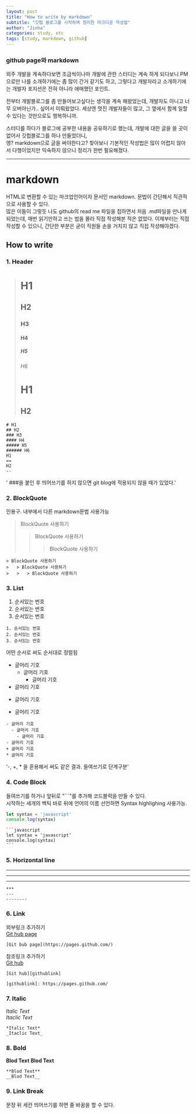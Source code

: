 ```yaml
---
layout: post
title: "How to write by markdown"
subtitle: "깃헙 블로그를 시작하며 정리한 마크다운 작성법"
author: "Jinha"
categories: study, etc
tags: [study, markdown, github]
---
```


### github page와 markdown

외주 개발을 계속하다보면 조금씩이나마 개발에 관한 스터디는 계속 하게 되다보니 PM으로만 나를 소개하기에는 좀 많이 간거 같기도 하고, 그렇다고 개발자라고 소개하기에는 개발자 포지션은 전혀 아니라 애매했던 포인트.   

전부터 개발블로그를 좀 만들어보고싶다는 생각을 계속 해왔었는데, 개발자도 아니고 너무 오버아닌가.. 싶어서 미뤄왔었다.
세상엔 멋진 개발자들이 많고, 그 옆에서 함께 일할 수 있다는 것만으로도 행복하니까.   

스터디를 하다가 블로그에 공부한 내용을 공유하기로 했는데, 개발에 대한 글을 쓸 곳이 없어서 깃헙블로그를 하나 만들었더니,   
엥? markdown으로 글을 써야한다고? 찾아보니 기본적인 작성법은 많이 어렵지 않아서 다행이었지만 익숙하지 않으니 정리가 한번 필요해졌다.

***

# markdown

HTML로 변환할 수 있는 마크업언어이자 문서인 markdown. 문법이 간단해서 직관적으로 사용할 수 있다.   
많은 이들이 그렇듯 나도 github의 read me 파일을 접하면서 처음 .md파일을 만나게 되었는데, 매번 읽기만하고 쓰는 법을 몰라 직접 작성해본 적은 없었다.
이제부터는 직접 작성할 수 있으니, 간단한 부분은 굳이 직원들 손을 거치지 않고 직접 작성해야겠다.

## How to write

### 1. Header
># H1
>## H2
>### H3
>#### H4
>##### H5
>###### H6
>H1
>==
>H2
>--

```
# H1
## H2
### H3
#### H4
##### H5
###### H6
H1
==
H2
--
```
' ###을 붙인 후 띄어쓰기를 하지 않으면 git blog에 적용되지 않을 때가 있었다.'

### 2. BlockQuote
인용구. 내부에서 다른 markdown문법 사용가능
> BlockQuote 사용하기
>   > BlockQuote 사용하기
>   >   > BlockQuote 사용하기
```
> BlockQuote 사용하기
>   > BlockQuote 사용하기
>   >   > BlockQuote 사용하기
```


### 3. List
1. 순서있는 번호
2. 순서있는 번호
3. 순서있는 번호
```
1. 순서있는 번호
2. 순서있는 번호
3. 순서있는 번호
```
어떤 순서로 써도 순서대로 정렬됨

- 글머리 기호
  - 글머리 기호
    - 글머리 기호
- 글머리 기호
+ 글머리 기호
* 글머리 기호

```
- 글머리 기호
  - 글머리 기호
    - 글머리 기호
- 글머리 기호
+ 글머리 기호
* 글머리 기호
```
'-, +, * 을 혼용해서 써도 같은 결과. 들여쓰기로 단계구분'

### 4. Code Block
들여쓰기를 하거나 앞뒤로 "```"를 추가해 코드블럭을 만들 수 있다.   
시작하는 세개의 백틱 바로 뒤에 언어의 이름 선언하면 Syntax highlighing 사용가능.

```javascript
let syntax = 'javascript'
console.log(syntax) 
```

    ```javascript
    let syntax = 'javascript'
    console.log(syntax)
    ```

### 5. Horizontal line

***
---
--------
```
***
---
--------
```

### 6. Link
외부링크 추가하기   
[Git hub page](https://pages.github.com/)
```    
[Git bub page](https://pages.github.com/)
```

참조링크 추가하기   
[Git hub][githublink]   

[githublink]: https://pages.github.com/

```
[Git hub][githublink]   

[githublink]: https://pages.github.com/
```


### 7. Italic

*Italic Text*   
_Itaclic Text_

```
*Italic Text*   
_Itaclic Text_
```


### 8. Bold

**Blod Text**
__Blod Text__

```
**Blod Text**
__Blod Text__
```

### 9. Link Break

문장 뒤 세칸 띄어쓰기를 하면 줄 바꿈을 할 수 있다.

